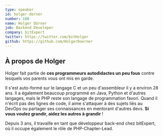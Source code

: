 ```yaml
---
type: speaker
id: holger-dorner
number: 100
name: Holger Dörner
job: Backend Developer
company: bitExpert
twitter: https://twitter.com/bitHolger
github: https://github.com/HolgerDoerner
---
```


## À propos de Holger

Holger fait partie de **ces programmeurs autodidactes un peu fous** contre lesquels vos parents vous ont mis en garde.

Il s'est auto-formé sur le langage C et un peu d'assembleur il y a environ 28 ans. Il a également beaucoup programmé en Java, Python et d'autres langages, mais le PHP reste son langage de programmation favori. Quand il n'écrit pas des lignes de code, il aime s'attaquer à des sujets liés au DevOps ou partager ses connaissances en mentorant d'autres devs. **Si vous voulez grandir, aidez les autres à grandir** !

Depuis 3 ans, il travaille en tant que développeur back-end chez bitExpert, où il occupe également le rôle de PHP-Chapter-Lead.

